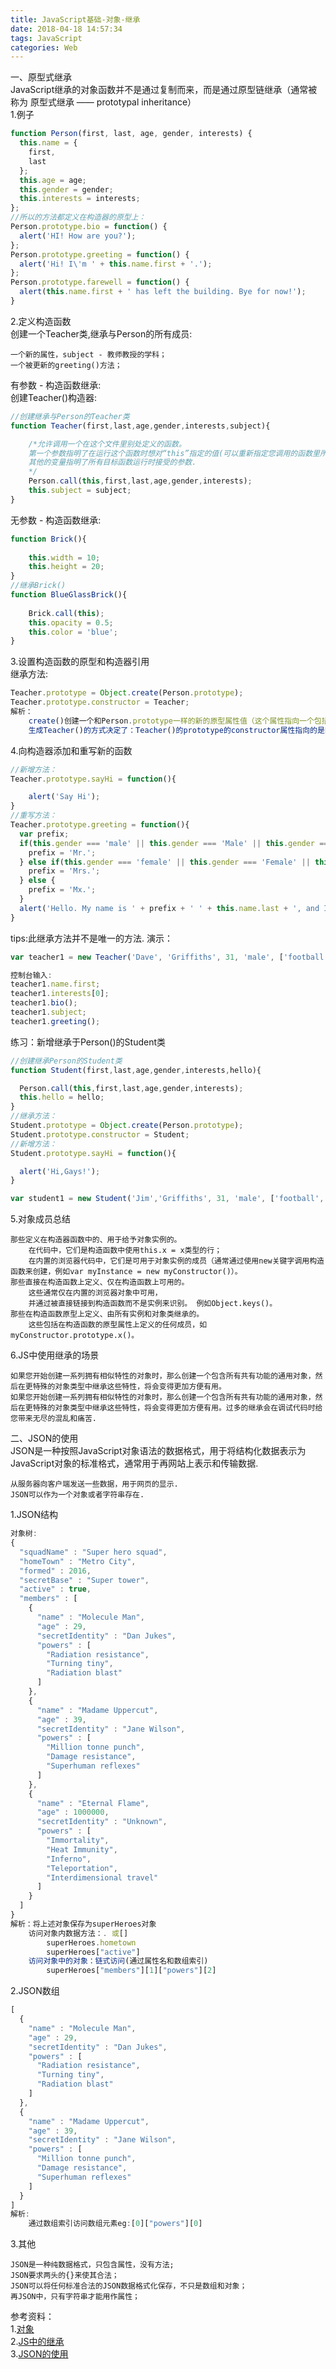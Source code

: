 ```yaml
---
title: JavaScript基础-对象-继承
date: 2018-04-18 14:57:34
tags: JavaScript
categories: Web
---
```


一、原型式继承		
JavaScript继承的对象函数并不是通过复制而来，而是通过原型链继承（通常被称为 原型式继承 —— prototypal inheritance）     
1.例子	

```js
function Person(first, last, age, gender, interests) {
  this.name = {
    first,
    last
  };
  this.age = age;
  this.gender = gender;
  this.interests = interests;
};
//所以的方法都定义在构造器的原型上：
Person.prototype.bio = function() {
  alert('HI! How are you?');
};
Person.prototype.greeting = function() {
  alert('Hi! I\'m ' + this.name.first + '.');
};
Person.prototype.farewell = function() {
  alert(this.name.first + ' has left the building. Bye for now!');
}

```
2.定义构造函数		
创建一个Teacher类,继承与Person的所有成员:
	
	一个新的属性，subject - 教师教授的学科；
	一个被更新的greeting()方法；
有参数 - 构造函数继承:		
创建Teacher()构造器:

```js
//创建继承与Person的Teacher类
function Teacher(first,last,age,gender,interests,subject){

    /*允许调用一个在这个文件里别处定义的函数。
    第一个参数指明了在运行这个函数时想对“this”指定的值(可以重新指定您调用的函数里所有“this”指向的对象).
    其他的变量指明了所有目标函数运行时接受的参数.
    */
    Person.call(this,first,last,age,gender,interests);
    this.subject = subject;
}
```
无参数 - 构造函数继承:

```js
function Brick(){
	
	this.width = 10;
	this.height = 20;
}
//继承Brick()
function BlueGlassBrick(){
	
	Brick.call(this);
	this.opacity = 0.5;
	this.color = 'blue';
}
```
3.设置构造函数的原型和构造器引用		
继承方法:		
	
```js
Teacher.prototype = Object.create(Person.prototype);
Teacher.prototype.constructor = Teacher;
解析：
	create()创建一个和Person.prototype一样的新的原型属性值（这个属性指向一个包括属性和方法的对象），然后将其作为Teacher.prototype的属性值。这意味着Teacher.prototype现在会继承Person.prototype的所有属性和方法.
	生成Teacher()的方式决定了：Teacher()的prototype的constructor属性指向的是Person().所以修改constructor属性，改变其指向。
```
4.向构造器添加和重写新的函数		

```js
//新增方法：
Teacher.prototype.sayHi = function(){

    alert('Say Hi');
}
//重写方法：
Teacher.prototype.greeting = function(){
  var prefix;
  if(this.gender === 'male' || this.gender === 'Male' || this.gender === 'm' || this.gender === 'M') {
    prefix = 'Mr.';
  } else if(this.gender === 'female' || this.gender === 'Female' || this.gender === 'f' || this.gender === 'F') {
    prefix = 'Mrs.';
  } else {
    prefix = 'Mx.';
  }
  alert('Hello. My name is ' + prefix + ' ' + this.name.last + ', and I teach ' + this.subject + '.');
}
```
tips:此继承方法并不是唯一的方法.	
演示：	

```js
var teacher1 = new Teacher('Dave', 'Griffiths', 31, 'male', ['football', 'cookery'], 'mathematics');

控制台输入:
teacher1.name.first;
teacher1.interests[0];
teacher1.bio();
teacher1.subject;
teacher1.greeting();
```
练习：新增继承于Person()的Student类

```js
//创建继承Person的Student类
function Student(first,last,age,gender,interests,hello){

  Person.call(this,first,last,age,gender,interests);
  this.hello = hello;
}
//继承方法：
Student.prototype = Object.create(Person.prototype);
Student.prototype.constructor = Student;
//新增方法：
Student.prototype.sayHi = function(){

  alert('Hi,Gays!');
}

var student1 = new Student('Jim','Griffiths', 31, 'male', ['football', 'cookery']);
```
5.对象成员总结		

	那些定义在构造器函数中的、用于给予对象实例的。
		在代码中，它们是构造函数中使用this.x = x类型的行；
		在内置的浏览器代码中，它们是可用于对象实例的成员（通常通过使用new关键字调用构造函数来创建，例如var myInstance = new myConstructor()）。
	那些直接在构造函数上定义、仅在构造函数上可用的。
		这些通常仅在内置的浏览器对象中可用，
		并通过被直接链接到构造函数而不是实例来识别。 例如Object.keys()。
	那些在构造函数原型上定义、由所有实例和对象类继承的。
		这些包括在构造函数的原型属性上定义的任何成员，如myConstructor.prototype.x()。

6.JS中使用继承的场景			

	如果您开始创建一系列拥有相似特性的对象时，那么创建一个包含所有共有功能的通用对象，然后在更特殊的对象类型中继承这些特性，将会变得更加方便有用。
	如果您开始创建一系列拥有相似特性的对象时，那么创建一个包含所有共有功能的通用对象，然后在更特殊的对象类型中继承这些特性，将会变得更加方便有用。过多的继承会在调试代码时给您带来无尽的混乱和痛苦.

二、JSON的使用		
JSON是一种按照JavaScript对象语法的数据格式，用于将结构化数据表示为JavaScript对象的标准格式，通常用于再网站上表示和传输数据.
	
	从服务器向客户端发送一些数据，用于网页的显示.
	JSON可以作为一个对象或者字符串存在.
1.JSON结构		

```js
对象树:
{
  "squadName" : "Super hero squad",
  "homeTown" : "Metro City",
  "formed" : 2016,
  "secretBase" : "Super tower",
  "active" : true,
  "members" : [
    {
      "name" : "Molecule Man",
      "age" : 29,
      "secretIdentity" : "Dan Jukes",
      "powers" : [
        "Radiation resistance",
        "Turning tiny",
        "Radiation blast"
      ]
    },
    {
      "name" : "Madame Uppercut",
      "age" : 39,
      "secretIdentity" : "Jane Wilson",
      "powers" : [
        "Million tonne punch",
        "Damage resistance",
        "Superhuman reflexes"
      ]
    },
    {
      "name" : "Eternal Flame",
      "age" : 1000000,
      "secretIdentity" : "Unknown",
      "powers" : [
        "Immortality",
        "Heat Immunity",
        "Inferno",
        "Teleportation",
        "Interdimensional travel"
      ]
    }
  ]
}
解析：将上述对象保存为superHeroes对象
	访问对象内数据方法：. 或[]
		superHeroes.hometown
		superHeroes["active"]
	访问对象中的对象：链式访问(通过属性名和数组索引)
		superHeroes["members"][1]["powers"][2]
```
2.JSON数组		

```js
[
  {
    "name" : "Molecule Man",
    "age" : 29,
    "secretIdentity" : "Dan Jukes",
    "powers" : [
      "Radiation resistance",
      "Turning tiny",
      "Radiation blast"
    ]
  },
  {
    "name" : "Madame Uppercut",
    "age" : 39,
    "secretIdentity" : "Jane Wilson",
    "powers" : [
      "Million tonne punch",
      "Damage resistance",
      "Superhuman reflexes"
    ]
  }
]
解析:
	通过数组索引访问数组元素eg:[0]["powers"][0]
```
3.其他		

	JSON是一种纯数据格式，只包含属性，没有方法;
	JSON要求两头的{}来使其合法；
	JSON可以将任何标准合法的JSON数据格式化保存，不只是数组和对象；
	再JSON中，只有字符串才能用作属性；










参考资料：	
1.[对象](https://developer.mozilla.org/zh-CN/docs/Learn/JavaScript/Objects)		   
2.[JS中的继承](https://developer.mozilla.org/zh-CN/docs/Learn/JavaScript/Objects/Inheritance) 	
3.[JSON的使用](https://developer.mozilla.org/zh-CN/docs/Learn/JavaScript/Objects/JSON)